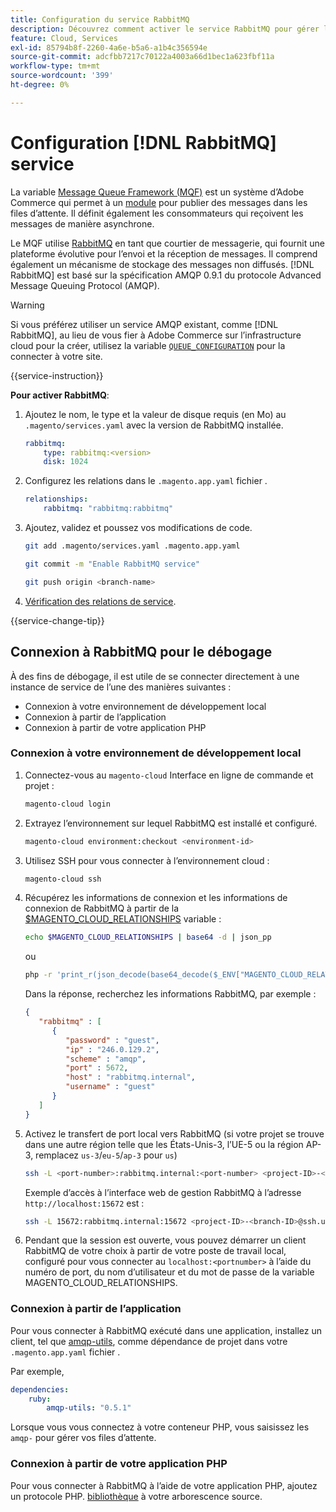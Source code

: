 ```yaml
---
title: Configuration du service RabbitMQ
description: Découvrez comment activer le service RabbitMQ pour gérer les files d’attente de messages pour Adobe Commerce sur l’infrastructure cloud.
feature: Cloud, Services
exl-id: 85794b8f-2260-4a6e-b5a6-a1b4c356594e
source-git-commit: adcfbb7217c70122a4003a66d1bec1a623fbf11a
workflow-type: tm+mt
source-wordcount: '399'
ht-degree: 0%

---
```


# Configuration [!DNL RabbitMQ] service

La variable [Message Queue Framework (MQF)](https://experienceleague.adobe.com/docs/commerce-operations/configuration-guide/message-queues/message-queue-framework.html) est un système d’Adobe Commerce qui permet à un [module](https://glossary.magento.com/module) pour publier des messages dans les files d’attente. Il définit également les consommateurs qui reçoivent les messages de manière asynchrone.

Le MQF utilise [RabbitMQ](https://www.rabbitmq.com/) en tant que courtier de messagerie, qui fournit une plateforme évolutive pour l’envoi et la réception de messages. Il comprend également un mécanisme de stockage des messages non diffusés. [!DNL RabbitMQ] est basé sur la spécification AMQP 0.9.1 du protocole Advanced Message Queuing Protocol (AMQP).

>[!WARNING]
>
>Si vous préférez utiliser un service AMQP existant, comme [!DNL RabbitMQ], au lieu de vous fier à Adobe Commerce sur l’infrastructure cloud pour la créer, utilisez la variable [`QUEUE_CONFIGURATION`](../environment/variables-deploy.md#queue_configuration) pour la connecter à votre site.

{{service-instruction}}

**Pour activer RabbitMQ**:

1. Ajoutez le nom, le type et la valeur de disque requis (en Mo) au `.magento/services.yaml` avec la version de RabbitMQ installée.

   ```yaml
   rabbitmq:
       type: rabbitmq:<version>
       disk: 1024
   ```

1. Configurez les relations dans le `.magento.app.yaml` fichier .

   ```yaml
   relationships:
       rabbitmq: "rabbitmq:rabbitmq"
   ```

1. Ajoutez, validez et poussez vos modifications de code.

   ```bash
   git add .magento/services.yaml .magento.app.yaml
   ```

   ```bash
   git commit -m "Enable RabbitMQ service"
   ```

   ```bash
   git push origin <branch-name>
   ```

1. [Vérification des relations de service](services-yaml.md#service-relationships).

{{service-change-tip}}

## Connexion à RabbitMQ pour le débogage

À des fins de débogage, il est utile de se connecter directement à une instance de service de l’une des manières suivantes :

- Connexion à votre environnement de développement local
- Connexion à partir de l’application
- Connexion à partir de votre application PHP

### Connexion à votre environnement de développement local

1. Connectez-vous au `magento-cloud` Interface en ligne de commande et projet :

   ```bash
   magento-cloud login
   ```

1. Extrayez l’environnement sur lequel RabbitMQ est installé et configuré.

   ```bash
   magento-cloud environment:checkout <environment-id>
   ```

1. Utilisez SSH pour vous connecter à l’environnement cloud :

   ```bash
   magento-cloud ssh
   ```

1. Récupérez les informations de connexion et les informations de connexion de RabbitMQ à partir de la [$MAGENTO_CLOUD_RELATIONSHIPS](../application/properties.md#relationships) variable :

   ```bash
   echo $MAGENTO_CLOUD_RELATIONSHIPS | base64 -d | json_pp
   ```

   ou

   ```bash
   php -r 'print_r(json_decode(base64_decode($_ENV["MAGENTO_CLOUD_RELATIONSHIPS"])));'
   ```

   Dans la réponse, recherchez les informations RabbitMQ, par exemple :

   ```json
   {
      "rabbitmq" : [
         {
            "password" : "guest",
            "ip" : "246.0.129.2",
            "scheme" : "amqp",
            "port" : 5672,
            "host" : "rabbitmq.internal",
            "username" : "guest"
         }
      ]
   }
   ```

1. Activez le transfert de port local vers RabbitMQ (si votre projet se trouve dans une autre région telle que les États-Unis-3, l’UE-5 ou la région AP-3, remplacez ``us-3``/``eu-5``/``ap-3`` pour ``us``)

   ```bash
   ssh -L <port-number>:rabbitmq.internal:<port-number> <project-ID>-<branch-ID>@ssh.us.magentosite.cloud
   ```

   Exemple d’accès à l’interface web de gestion RabbitMQ à l’adresse `http://localhost:15672` est :

   ```bash
   ssh -L 15672:rabbitmq.internal:15672 <project-ID>-<branch-ID>@ssh.us.magentosite.cloud
   ```

1. Pendant que la session est ouverte, vous pouvez démarrer un client RabbitMQ de votre choix à partir de votre poste de travail local, configuré pour vous connecter au `localhost:<portnumber>` à l’aide du numéro de port, du nom d’utilisateur et du mot de passe de la variable MAGENTO_CLOUD_RELATIONSHIPS.

### Connexion à partir de l’application

Pour vous connecter à RabbitMQ exécuté dans une application, installez un client, tel que [amqp-utils](https://github.com/dougbarth/amqp-utils), comme dépendance de projet dans votre `.magento.app.yaml` fichier .

Par exemple,

```yaml
dependencies:
    ruby:
        amqp-utils: "0.5.1"
```

Lorsque vous vous connectez à votre conteneur PHP, vous saisissez les `amqp-` pour gérer vos files d’attente.

### Connexion à partir de votre application PHP

Pour vous connecter à RabbitMQ à l’aide de votre application PHP, ajoutez un protocole PHP. [bibliothèque](https://glossary.magento.com/library) à votre arborescence source.
